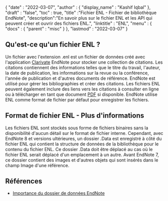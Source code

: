 {
  "date" : "2022-03-07",
  "author" : {
    "display_name" : "Kashif Iqbal"
},
  "draft" : "false",
  "toc" : true,
  "title" :"Fichier ENL - Fichier de bibliothèque EndNote",
  "description":"En savoir plus sur le fichier ENL et les API qui peuvent créer et ouvrir des fichiers ENL.",
  "linktitle" : "ENL",
  "menu" : {
    "docs" : {
      "parent" : "misc"
}
},
  "lastmod" : "2022-03-07"
}

## Qu'est-ce qu'un fichier ENL ?

Un fichier avec l'extension .enl est un fichier de données créé avec l'application [Clarivate](https://support.clarivate.com/Endnote/s/?language=en_US) EndNote pour stocker une collection de citations. Les citations contiennent des informations telles que le titre du travail, l'auteur, la date de publication, les informations sur la revue ou la conférence, l'année de publication et d'autres documents de référence. EndNote est utilisé pour gérer les bibliographies et créer des citations. Les fichiers ENL peuvent également inclure des liens vers les citations à consulter en ligne ou à télécharger en tant que document [PDF](/fr/pdf/) si disponible. EndNote utilise ENL comme format de fichier par défaut pour enregistrer les fichiers.

## Format de fichier ENL - Plus d'informations

Les fichiers ENL sont stockés sous forme de fichiers binaires sans la disponibilité d'aucun détail sur le format de fichier interne. Cependant, avec EndNote 8 et versions ultérieures, un dossier .Data est enregistré à côté du fichier ENL qui contient la structure de données de la bibliothèque pour le contenu du fichier ENL. Ce dossier .Data doit être déplacé au cas où le fichier ENL serait déplacé d'un emplacement à un autre. Avant EndNote 7, ce dossier contient des images et d'autres objets qui sont insérés dans le champ Image d'une référence.

## Références

* [Importance du dossier de données EndNote](https://support.clarivate.com/Endnote/s/article/EndNote-Description-of-the-Data-folder-that-accompanies-enl-library-files)

